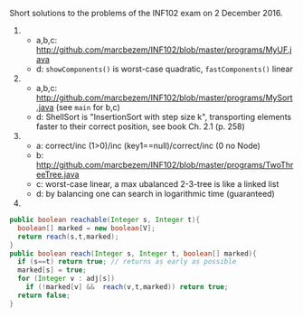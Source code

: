 Short solutions to the problems of the INF102 exam on 2 December 2016.

1. * a,b,c: <http://github.com/marcbezem/INF102/blob/master/programs/MyUF.java>
   * d: `showComponents()` is worst-case quadratic, `fastComponents()` linear

2. * a,b,c: <http://github.com/marcbezem/INF102/blob/master/programs/MySort.java> (see `main` for b,c)
   * d: ShellSort is "InsertionSort with step size k", transporting elements
faster to their correct position, see book Ch. 2.1 (p. 258)

3. * a: correct/inc (1>0)/inc (key1==null)/correct/inc (0 no Node)
   * b: <http://github.com/marcbezem/INF102/blob/master/programs/TwoThreeTree.java>
   * c: worst-case linear, a max ubalanced 2-3-tree is like a linked list
   * d: by balancing one can search in logarithmic time (guaranteed)

4. 
```java
public boolean reachable(Integer s, Integer t){
  boolean[] marked = new boolean[V]; 
  return reach(s,t,marked);
}
public boolean reach(Integer s, Integer t, boolean[] marked){
  if (s==t) return true; // returns as early as possible
  marked[s] = true;
  for (Integer v : adj[s])
    if (!marked[v] &&  reach(v,t,marked)) return true;
  return false;
}
```
